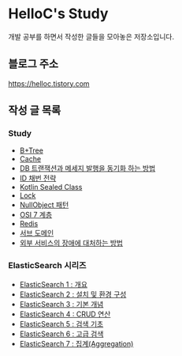 # HelloC's Study

개발 공부를 하면서 작성한 글들을 모아놓은 저장소입니다.

## 블로그 주소

<https://helloc.tistory.com>

## 작성 글 목록

### Study

- [B+Tree](Study/B+Tree.md)
- [Cache](Study/Cache.md)
- [DB 트랜잭션과 메세지 발행을 동기화 하는 방법](Study/DB%20트랜잭션과%20메세지%20발행을%20동기화하는%20방법.md)
- [ID 채번 전략](Study/ID%20채번%20전략.md)
- [Kotlin Sealed Class](Study/Kotlin%20Sealed%20Class.md)
- [Lock](Study/Lock.md)
- [NullObject 패턴](Study/NullObject%20패턴.md)
- [OSI 7 계층](Study/OSI%207%20계층.md)
- [Redis](Study/Redis.md)
- [서브 도메인](Study/서브%20도메인.md)
- [외부 서비스의 장애에 대처하는 방법](Study/외부%20서비스의%20장애에%20대처하는%20방법.md)

### ElasticSearch 시리즈

- [ElasticSearch 1 : 개요](Series/ElasticSearch/ElasticSearch%201%20:%20개요.md)
- [ElasticSearch 2 : 설치 및 환경 구성](Series/ElasticSearch/ElasticSearch%202%20:%20설치%20및%20환경%20구성.md)
- [ElasticSearch 3 : 기본 개념](Series/ElasticSearch/ElasticSearch%203%20:%20기본%20개념.md)
- [ElasticSearch 4 : CRUD 연산](Series/ElasticSearch/ElasticSearch%204%20:%20CRUD%20연산.md)
- [ElasticSearch 5 : 검색 기초](Series/ElasticSearch/ElasticSearch%205%20:%20검색%20기초.md)
- [ElasticSearch 6 : 고급 검색](Series/ElasticSearch/ElasticSearch%206%20:%20고급%20검색.md)
- [ElasticSearch 7 : 집계(Aggregation)](Series/ElasticSearch/ElasticSearch%207%20:%20집계(Aggregation).md)
